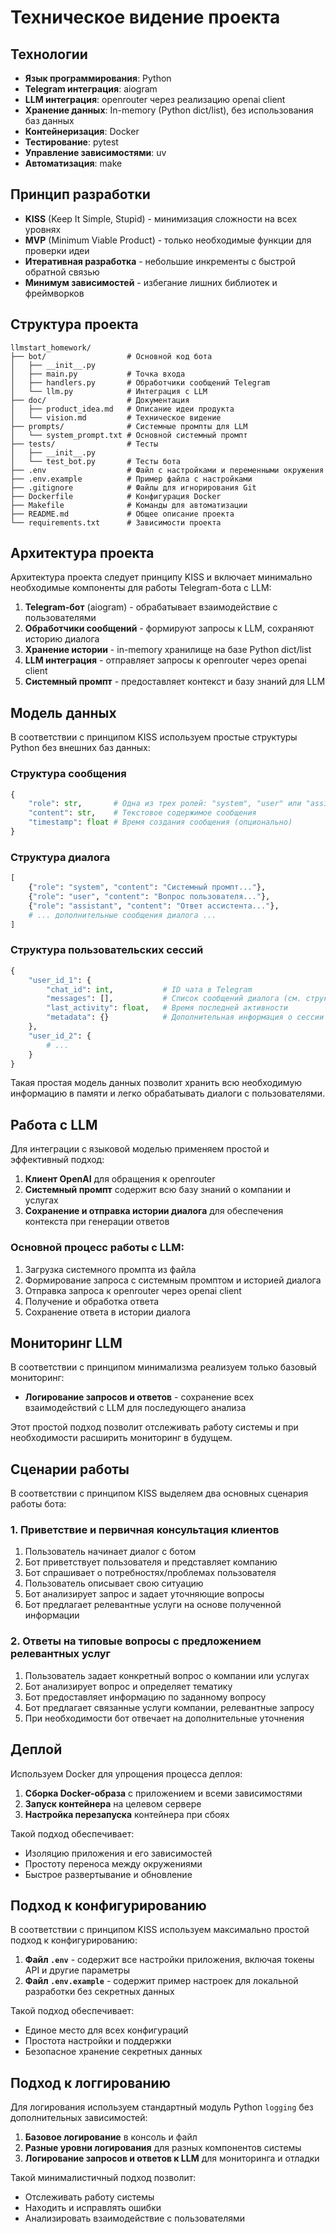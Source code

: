 # Техническое видение проекта

## Технологии

- **Язык программирования**: Python
- **Telegram интеграция**: aiogram
- **LLM интеграция**: openrouter через реализацию openai client
- **Хранение данных**: In-memory (Python dict/list), без использования баз данных
- **Контейнеризация**: Docker
- **Тестирование**: pytest
- **Управление зависимостями**: uv
- **Автоматизация**: make

## Принцип разработки

- **KISS** (Keep It Simple, Stupid) - минимизация сложности на всех уровнях
- **MVP** (Minimum Viable Product) - только необходимые функции для проверки идеи
- **Итеративная разработка** - небольшие инкременты с быстрой обратной связью
- **Минимум зависимостей** - избегание лишних библиотек и фреймворков

## Структура проекта

```
llmstart_homework/
├── bot/                  # Основной код бота
│   ├── __init__.py
│   ├── main.py           # Точка входа
│   ├── handlers.py       # Обработчики сообщений Telegram
│   └── llm.py            # Интеграция с LLM
├── doc/                  # Документация
│   ├── product_idea.md   # Описание идеи продукта
│   └── vision.md         # Техническое видение
├── prompts/              # Системные промпты для LLM
│   └── system_prompt.txt # Основной системный промпт
├── tests/                # Тесты
│   ├── __init__.py
│   └── test_bot.py       # Тесты бота
├── .env                  # Файл с настройками и переменными окружения
├── .env.example          # Пример файла с настройками
├── .gitignore            # Файлы для игнорирования Git
├── Dockerfile            # Конфигурация Docker
├── Makefile              # Команды для автоматизации
├── README.md             # Общее описание проекта
└── requirements.txt      # Зависимости проекта
```

## Архитектура проекта

Архитектура проекта следует принципу KISS и включает минимально необходимые компоненты для работы Telegram-бота с LLM:

1. **Telegram-бот** (aiogram) - обрабатывает взаимодействие с пользователями
2. **Обработчики сообщений** - формируют запросы к LLM, сохраняют историю диалога
3. **Хранение истории** - in-memory хранилище на базе Python dict/list
4. **LLM интеграция** - отправляет запросы к openrouter через openai client
5. **Системный промпт** - предоставляет контекст и базу знаний для LLM



## Модель данных

В соответствии с принципом KISS используем простые структуры Python без внешних баз данных:

### Структура сообщения
```python
{
    "role": str,       # Одна из трех ролей: "system", "user" или "assistant"
    "content": str,    # Текстовое содержимое сообщения
    "timestamp": float # Время создания сообщения (опционально)
}
```

### Структура диалога
```python
[
    {"role": "system", "content": "Системный промпт..."},
    {"role": "user", "content": "Вопрос пользователя..."},
    {"role": "assistant", "content": "Ответ ассистента..."},
    # ... дополнительные сообщения диалога ...
]
```

### Структура пользовательских сессий
```python
{
    "user_id_1": {
        "chat_id": int,           # ID чата в Telegram
        "messages": [],           # Список сообщений диалога (см. структуру выше)
        "last_activity": float,   # Время последней активности
        "metadata": {}            # Дополнительная информация о сессии (опционально)
    },
    "user_id_2": {
        # ...
    }
}
```

Такая простая модель данных позволит хранить всю необходимую информацию в памяти и легко обрабатывать диалоги с пользователями.

## Работа с LLM

Для интеграции с языковой моделью применяем простой и эффективный подход:

1. **Клиент OpenAI** для обращения к openrouter
2. **Системный промпт** содержит всю базу знаний о компании и услугах
3. **Сохранение и отправка истории диалога** для обеспечения контекста при генерации ответов

### Основной процесс работы с LLM:

1. Загрузка системного промпта из файла
2. Формирование запроса с системным промптом и историей диалога
3. Отправка запроса к openrouter через openai client
4. Получение и обработка ответа
5. Сохранение ответа в истории диалога

## Мониторинг LLM

В соответствии с принципом минимализма реализуем только базовый мониторинг:

- **Логирование запросов и ответов** - сохранение всех взаимодействий с LLM для последующего анализа

Этот простой подход позволит отслеживать работу системы и при необходимости расширить мониторинг в будущем.

## Сценарии работы

В соответствии с принципом KISS выделяем два основных сценария работы бота:

### 1. Приветствие и первичная консультация клиентов

1. Пользователь начинает диалог с ботом
2. Бот приветствует пользователя и представляет компанию
3. Бот спрашивает о потребностях/проблемах пользователя
4. Пользователь описывает свою ситуацию
5. Бот анализирует запрос и задает уточняющие вопросы
6. Бот предлагает релевантные услуги на основе полученной информации

### 2. Ответы на типовые вопросы с предложением релевантных услуг

1. Пользователь задает конкретный вопрос о компании или услугах
2. Бот анализирует вопрос и определяет тематику
3. Бот предоставляет информацию по заданному вопросу
4. Бот предлагает связанные услуги компании, релевантные запросу
5. При необходимости бот отвечает на дополнительные уточнения

## Деплой

Используем Docker для упрощения процесса деплоя:

1. **Сборка Docker-образа** с приложением и всеми зависимостями
2. **Запуск контейнера** на целевом сервере
3. **Настройка перезапуска** контейнера при сбоях

Такой подход обеспечивает:
- Изоляцию приложения и его зависимостей
- Простоту переноса между окружениями
- Быстрое развертывание и обновление

## Подход к конфигурированию

В соответствии с принципом KISS используем максимально простой подход к конфигурированию:

1. **Файл `.env`** - содержит все настройки приложения, включая токены API и другие параметры
2. **Файл `.env.example`** - содержит пример настроек для локальной разработки без секретных данных

Такой подход обеспечивает:
- Единое место для всех конфигураций
- Простота настройки и поддержки
- Безопасное хранение секретных данных

## Подход к логгированию

Для логирования используем стандартный модуль Python `logging` без дополнительных зависимостей:

1. **Базовое логирование** в консоль и файл
2. **Разные уровни логирования** для разных компонентов системы
3. **Логирование запросов и ответов к LLM** для мониторинга и отладки

Такой минималистичный подход позволит:
- Отслеживать работу системы
- Находить и исправлять ошибки
- Анализировать взаимодействие с пользователями